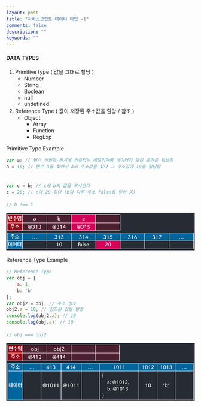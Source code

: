 ```yaml
---
layout: post
title: "자바스크립트 데이터 타입 -1"
comments: false
description: ""
keywords: ""
---
```

#### DATA TYPES

1. Primitive type ( 값을 그대로 할당 )
   - Number
   - String
   - Boolean
   - null
   - undefined
2. Reference Type ( 값이 저장된 주소값을 할당 / 참조 )
   - Object
     - Array
     - Function
     - RegExp





Primitive Type Example

```javascript
var a; // 변수 선언과 동시에 컴퓨터는 메모리안에 데이터가 닮길 공간을 확보함
a = 10; // 변수 a를 찾아서 a의 주소값을 찾아 그 주소값에 10을 할당함


var c = b; // c에 b의 값을 복사한다
c = 20; // c에 20 할당 (b와 다른 주소 false를 덮어 씀)

// b !== C

```

![primitive](/images/js-flow/primitive.png)



Reference Type Example

```javascript
// Reference Type
var obj = {
    a: 1,
    b: 'b'
};
var obj2 = obj; // 주소 참조
obj2.a = 10; // 참조된 값을 변경
console.log(obj2.a); // 10
console.log(obj.a); // 10

// obj === obj2
```

![reference](/images/js-flow/reference.png)
